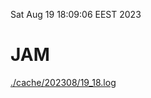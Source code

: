 Sat Aug 19 18:09:06 EEST 2023
# JAM
<a href='./cache/202308/19_18.log'>./cache/202308/19_18.log</a>
